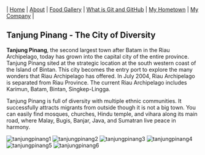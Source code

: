 | [Home](https://wendyjaya.github.io/) | [About](https://wendyjaya.github.io/about.html) | [Food Gallery](https://wendyjaya.github.io/gallery.html) | [What is Git and GitHub](https://wendyjaya.github.io/whatis.html) | [My Hometown](https://wendyjaya.github.io/hometown.html) | [My Company](https://wendyjaya.github.io/hometown.html) |


## Tanjung Pinang - The City of Diversity

__Tanjung Pinang__, the second largest town after Batam in the Riau Archipelago, today has grown into the capital city of the entire province. 
Tanjung Pinang sited at the strategic location at the south western coast of the Island of Bintan. 
This city becomes the entry port to explore the many wonders that Riau Archipelago has offered. 
In July 2004, Riau Archipelago is separated from Riau Province. The current Riau Archipelago includes Karimun, Batam, Bintan, Singkep-Lingga.

Tanjung Pinang is full of diversity with multiple ethnic communities. It successfully attracts migrants from outside though it is not a big town. 
You can easily find mosques, churches, Hindu temple, and vihara along its main road, where Malay, Bugis, Banjar, Java, and Sumatran live peace in harmony.

![tanjungpinang1](https://raw.githubusercontent.com/wendyjaya/wendyjaya.github.io/main/Taman_Gurindam_12.width-800.format-webp.webp)
![tanjungpinang2](https://raw.githubusercontent.com/wendyjaya/wendyjaya.github.io/main/Taman_Laman_Bunda_Tepi_Laut.width-800.format-webp.webp)
![tanjungpinang3](https://raw.githubusercontent.com/wendyjaya/wendyjaya.github.io/main/gedung-gonggong-1.webp)
![tanjungpinang4](https://raw.githubusercontent.com/wendyjaya/wendyjaya.github.io/main/penyengat-island.jpg)
![tanjungpinang5](https://raw.githubusercontent.com/wendyjaya/wendyjaya.github.io/main/photo2jpg.jpg)
![tanjungpinang6](https://raw.githubusercontent.com/wendyjaya/wendyjaya.github.io/main/photo5jpg.jpg)

